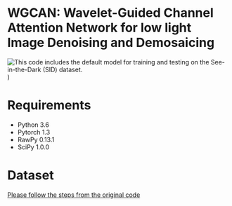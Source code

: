 # WGCAN: Wavelet-Guided Channel Attention Network for low light Image Denoising and Demosaicing
![This code includes the default model for training and testing on the See-in-the-Dark (SID) dataset.](https://github.com/cchen156/Learning-to-See-in-the-Dark/blob/master/images/fig1.png))

# Requirements
- Python 3.6
- Pytorch 1.3
- RawPy 0.13.1
- SciPy 1.0.0
# Dataset
[Please follow the steps from the original code](https://github.com/cchen156/Learning-to-See-in-the-Dark)


